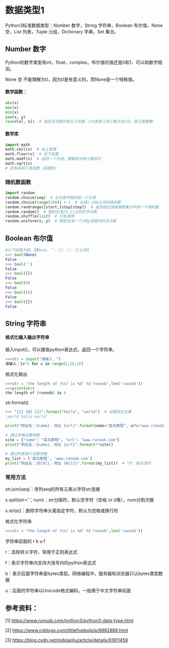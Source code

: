 # 数据类型1

Python3标准数据类型：Number 数字，String 字符串，Boolean 布尔值，None 空，List 列表，Tuple 元组，Dictionary 字典，Set 集合。



## Number 数字

Python的数字类型有int，float，complex。布尔值的值还是0和1，可以和数字相加。

None 空 不能理解为0，因为0是有意义的，而None是一个特殊值。

#### 数学函数：

```python
abs(x)
max(x)
min(x)
pow(x, y)
round(x[, n])  # 返回浮点数四舍五入的值，n代表舍入到小数点后n位，默认取整数
```

#### 数学库

```python
import math
math.ceil(x)  # 向上取整
math.floor(x)  # 向下取整
math.modf(x)  # 返回一个元组，整数部分和小数部分
math.sqrt(x)
# 还有各种三角函数（弧度制）
```

### 随机数函数

```python
import random
random.choice(seq)  # 从列表中随机挑一个元素
random.choice(range(100)) + 1  # 生成1-100之间的随机数
random.randrange([start,]stop[step])  # 返回指定递增基数集合中的一个随机数
random.random()  # 随机生成[0,1)之间的浮点数
random.shuffle(list)  # 打乱顺序
random.uniform(x, y)  # 随机生成一个x到y范围内的浮点数
```



## Boolean 布尔值

```python
#以下结果为假，即None、‘’、[]、()、{}以及0
>>> bool(None)
False
>>> bool('')
False
>>> bool([])
False
>>> bool(0)
False
>>> bool(())
False
>>> bool({})
False
```



## String 字符串

#### 格式化输入输出字符串

输入input()，可以接收python表达式，返回一个字符串。

```python
>>>str = input("请输入：")
请输入：[x*5 for x in range(2,10,2)]
```

格式化输出

```python
>>>str = "the length of (%s) is %d" %('runoob',len('runoob')) 
>>>print(str)
the length of (runoob) is 6 
```

str.format()

```python
>>> "{1} {0} {1}".format("hello", "world")  # 设置指定位置
'world hello world'

print("网站名：{name}, 地址 {url}".format(name="菜鸟教程", url="www.runoob.com"))
 
# 通过字典设置参数
site = {"name": "菜鸟教程", "url": "www.runoob.com"}
print("网站名：{name}, 地址 {url}".format(**site))
 
# 通过列表索引设置参数
my_list = ['菜鸟教程', 'www.runoob.com']
print("网站名：{0[0]}, 地址 {0[1]}".format(my_list))  # "0" 是必须的
```

### 常用方法

str.join(seq)：序列seq的所有元素以字符str连接

s.split(str=' ', num)：str分隔符，默认空字符（空格 \n \t等），num分割次数

s.strip()：删除字符串头尾指定字符，默认为空格或换行符

格式化字符串

```python
>>>str = "the length of (%s) is %d" %('runoob',len('runoob'))
```

字符串前面的 r b u f

r：去除转义字符，常用于正则表达式

f：表示字符串内支持大括号内的python表达式

b：表示后面字符串是bytes类型。网络编程中，服务器和浏览器只认bytes类型数据

u：后面的字符串以Unicode格式编码，一般用于中文字符串前面

## 



## 参考资料：

[1] https://www.runoob.com/python3/python3-data-type.html

[2] https://www.cnblogs.com/littlefivebolg/p/8982889.html

[3] https://blog.csdn.net/mdxiaohu/article/details/81811459